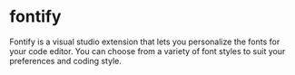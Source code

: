 # fontify
Fontify is a visual studio extension that lets you personalize the fonts for your code editor. You can choose from a variety of font styles to suit your preferences and coding style.
